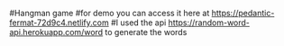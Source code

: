 #Hangman game
#for demo you can access it here at  https://pedantic-fermat-72d9c4.netlify.com
#I used the api https://random-word-api.herokuapp.com/word to generate the words

